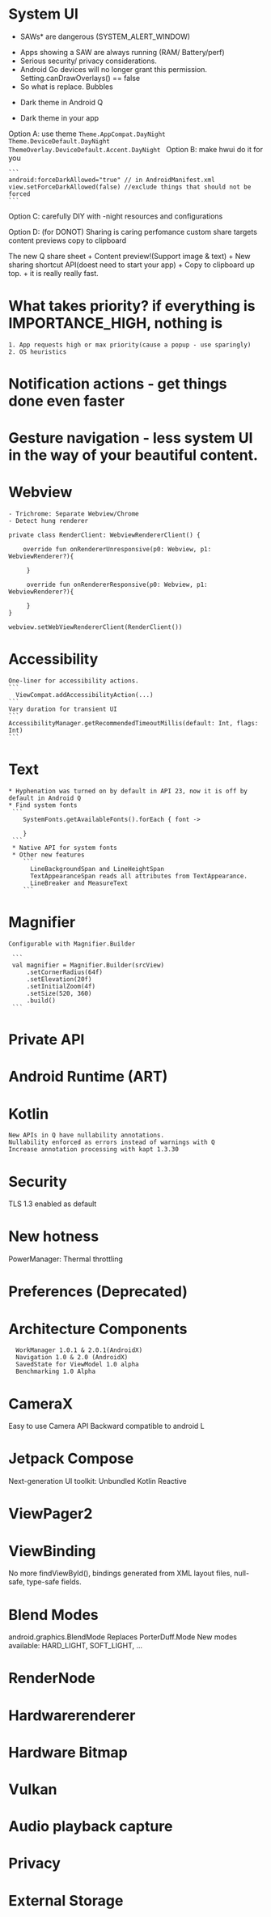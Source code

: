 # System UI
* SAWs* are dangerous (SYSTEM_ALERT_WINDOW) 
+ Apps showing a SAW are always running (RAM/ Battery/perf)
+ Serious security/ privacy considerations.
+ Android Go devices will no longer grant this permission. Setting.canDrawOverlays() == false
+ So what is replace. Bubbles
* Dark theme in Android Q
+ Dark theme in your app 

Option A: use theme
    ```
    Theme.AppCompat.DayNight
    Theme.DeviceDefault.DayNight
    ThemeOverlay.DeviceDefault.Accent.DayNight 
    ```
Option B: make hwui do it for you

    ``` 
    android:forceDarkAllowed="true" // in AndroidManifest.xml
    view.setForceDarkAllowed(false) //exclude things that should not be forced 
    ```
    
Option C: carefully DIY with -night resources and configurations 

Option D: (for DONOT) 
    Sharing is caring
        perfomance
        custom share targets
        content previews
        copy to clipboard

 The new Q share sheet
          + Content preview!(Support image & text)
          + New sharing shortcut API(doest need to start your app)
          + Copy to clipboard up top.
          + it is really really fast.
  
# What takes priority? if everything is IMPORTANCE_HIGH, nothing is

    1. App requests high or max priority(cause a popup - use sparingly)
    2. OS heuristics 

# Notification actions - get things done even faster

# Gesture navigation - less system UI in the way of your beautiful content.

# Webview 
    - Trichrome: Separate Webview/Chrome
    - Detect hung renderer
 
 ```
 private class RenderClient: WebviewRendererClient() {
     
     override fun onRendererUnresponsive(p0: Webview, p1: WebviewRenderer?){
      
      }
      
      override fun onRendererResponsive(p0: Webview, p1: WebviewRenderer?){
      
      }
 }
 
 webview.setWebViewRendererClient(RenderClient())
```
# Accessibility

    One-liner for accessibility actions.
    ```
      ViewCompat.addAccessibilityAction(...)
    ```
    Vary duration for transient UI
    ```
    AccessibilityManager.getRecommendedTimeoutMillis(default: Int, flags: Int)
    ```

# Text 
    * Hyphenation was turned on by default in API 23, now it is off by default in Android Q
    * Find system fonts
     ```
        SystemFonts.getAvailableFonts().forEach { font ->

        }
     ```
     * Native API for system fonts
     * Other new features
        ```
          LineBackgroundSpan and LineHeightSpan
          TextAppearanceSpan reads all attributes from TextAppearance.
          LineBreaker and MeasureText
        ```
    
# Magnifier
    
    Configurable with Magnifier.Builder
    
     ```
     val magnifier = Magnifier.Builder(srcView)
         .setCornerRadius(64f)
         .setElevation(20f)
         .setInitialZoom(4f)
         .setSize(520, 360)
         .build()
     ```
# Private API
 
# Android Runtime (ART)
 
# Kotlin
    New APIs in Q have nullability annotations.
    Nullability enforced as errors instead of warnings with Q
    Increase annotation processing with kapt 1.3.30
# Security

  TLS 1.3 enabled as default
  
# New hotness
  PowerManager: Thermal throttling
# Preferences (Deprecated)

# Architecture Components
  ```
    WorkManager 1.0.1 & 2.0.1(AndroidX)
    Navigation 1.0 & 2.0 (AndroidX)
    SavedState for ViewModel 1.0 alpha
    Benchmarking 1.0 Alpha
  ```
  
# CameraX

Easy to use Camera API
Backward compatible to android L

# Jetpack Compose
  Next-generation UI toolkit:
    Unbundled
    Kotlin
    Reactive
# ViewPager2

# ViewBinding

No more findViewById(), bindings generated from XML layout files, null-safe, type-safe fields.

# Blend Modes

  android.graphics.BlendMode Replaces PorterDuff.Mode
  New modes available: HARD_LIGHT, SOFT_LIGHT, ...
  
# RenderNode

# Hardwarerenderer

# Hardware Bitmap

# Vulkan

# Audio playback capture

# Privacy

# External Storage

